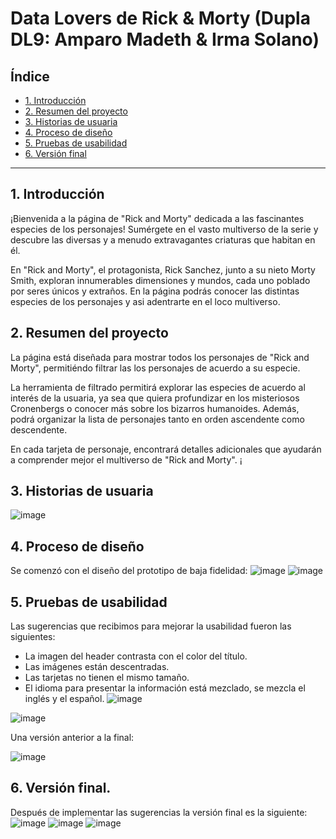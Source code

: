 # Data Lovers de Rick & Morty (Dupla DL9: Amparo Madeth & Irma Solano)

## Índice

* [1. Introducción](#1-Introducción)
* [2. Resumen del proyecto](#2-resumen-del-proyecto)
* [3. Historias de usuaria](#3-Historias-de-usuaria)
* [4. Proceso de diseño](#4-Proceso-de-diseño)
* [5. Pruebas de usabilidad](#5-Pruebas-de-usabilidad)
* [6. Versión final](#6-Versión-final)
***

## 1. Introducción

¡Bienvenida a la página de "Rick and Morty" dedicada a las fascinantes especies de los personajes! Sumérgete en el vasto multiverso de la serie y descubre las diversas y a menudo extravagantes criaturas que habitan en él.

En "Rick and Morty", el protagonista, Rick Sanchez, junto a su nieto Morty Smith, exploran innumerables dimensiones y mundos, cada uno poblado por seres únicos y extraños. En la página podrás conocer las distintas especies de los personajes y asi adentrarte en el loco multiverso.

## 2. Resumen del proyecto

La página está diseñada para mostrar todos los personajes de "Rick and Morty", permitiéndo filtrar las los personajes de acuerdo a su especie.

La herramienta de filtrado permitirá explorar las especies de acuerdo al interés de la usuaria, ya sea que quiera profundizar en los misteriosos Cronenbergs o conocer más sobre los bizarros humanoides. Además, podrá organizar la lista de personajes tanto en orden ascendente como descendente.

En cada tarjeta de personaje, encontrará detalles adicionales que ayudarán a comprender mejor el multiverso de "Rick and Morty". ¡

## 3. Historias de usuaria

![image](https://github.com/MadethA/DEV011-data-lovers/assets/142620601/4a172e00-16a6-4358-9f9e-2c5766d166ac)

## 4. Proceso de diseño
Se comenzó con el diseño del prototipo de baja fidelidad:
![image](https://github.com/MadethA/DEV011-data-lovers/assets/142620601/a2e79b2d-6c02-4f22-8eca-dda026dad282)
![image](https://github.com/MadethA/DEV011-data-lovers/assets/142620601/02b18a1c-c948-4045-ae31-a2863d11f8d1)

## 5. Pruebas de usabilidad
Las sugerencias que recibimos para mejorar la usabilidad fueron las siguientes:
- La imagen del header contrasta con el color del título.
- Las imágenes están descentradas.
- Las tarjetas no tienen el mismo tamaño.
- El idioma para presentar la información está mezclado, se mezcla el inglés y el español.
![image](https://github.com/MadethA/DEV011-data-lovers/assets/142620601/bc993332-168c-4434-a2fa-52635fdf2f60)

![image](https://github.com/MadethA/DEV011-data-lovers/assets/142620601/f12d2225-3551-4a61-abb1-8191f9ffc1a9)

Una versión anterior a la final:

![image](https://github.com/MadethA/DEV011-data-lovers/assets/142620601/aba48e54-bb6d-42a8-af16-4cd6fb8a8a2f)
## 6. Versión final. 
Después de implementar las sugerencias la versión final es la siguiente:
![image](https://github.com/MadethA/DEV011-data-lovers/assets/142620601/6d1895cc-e099-45c5-b6c8-08065ca7910e)
![image](https://github.com/MadethA/DEV011-data-lovers/assets/142620601/e955cd82-cbb0-4807-8e0b-5841965756a6)
![image](https://github.com/MadethA/DEV011-data-lovers/assets/142620601/78be8ddc-4020-4597-bf3b-33627c038234)








